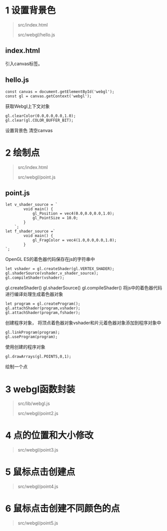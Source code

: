 # 1 设置背景色

>src/index.html
>
>src/webgl/hello.js

## index.html
引入canvas标签。

## hello.js
~~~
const canvas = document.getElementById('webgl');
const gl = canvas.getContext('webgl');
~~~
获取Webgl上下文对象

~~~
gl.clearColor(0.0,0.0,0.0,1.0);
gl.clear(gl.COLOR_BUFFER_BIT);
~~~
设置背景色
清空canvas

# 2 绘制点


>src/index.html
>
>src/webgl/point.js

## point.js

~~~
let v_shader_source = `
        void main() {
            gl_Position = vec4(0.0,0.0,0.0,1.0);
            gl_PointSize = 10.0;
        }
    `;
let f_shader_source =`
        void main() {
            gl_FragColor = vec4(1.0,0.0,0.0,1.0);
        }
`;
~~~
OpenGL ES的着色器代码保存在js的字符串中
~~~
let vshader = gl.createShader(gl.VERTEX_SHADER);
gl.shaderSource(vshader,v_shader_source);
gl.compileShader(vshader);
~~~
gl.createShader()
gl.shaderSource()
gl.compileShader()
将js中的着色器代码进行编译处理生成着色器对象

~~~
let program = gl.createProgram();
gl.attachShader(program,vshader);
gl.attachShader(program,fshader);
~~~
创建程序对象，
将顶点着色器对象vshader和片元着色器对象添加到程序对象中

~~~
gl.linkProgram(program);
gl.useProgram(program);
~~~
使用创建的程序对象

~~~
gl.drawArrays(gl.POINTS,0,1);
~~~
绘制一个点

# 3 webgl函数封装


> src/lib/webgl.js
>
> src/webgl/point2.js

# 4 点的位置和大小修改


> src/webgl/point3.js

# 5 鼠标点击创建点

> src/webgl/point4.js

# 6 鼠标点击创建不同颜色的点

> src/webgl/point5.js